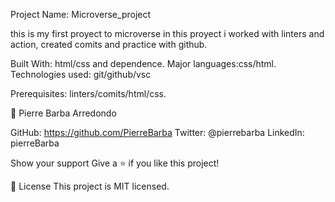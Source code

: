 Project Name: Microverse_project

this is my first proyect to microverse in this proyect i worked with linters and action, created comits and practice with github.

Built With: html/css and dependence.
Major languages:css/html.
Technologies used: git/github/vsc


Prerequisites: linters/comits/html/css.

👤 Pierre Barba Arredondo


GitHub: https://github.com/PierreBarba
Twitter: @pierrebarba
LinkedIn: pierreBarba

Show your support
Give a ⭐️ if you like this project!

📝 License
This project is MIT licensed.
